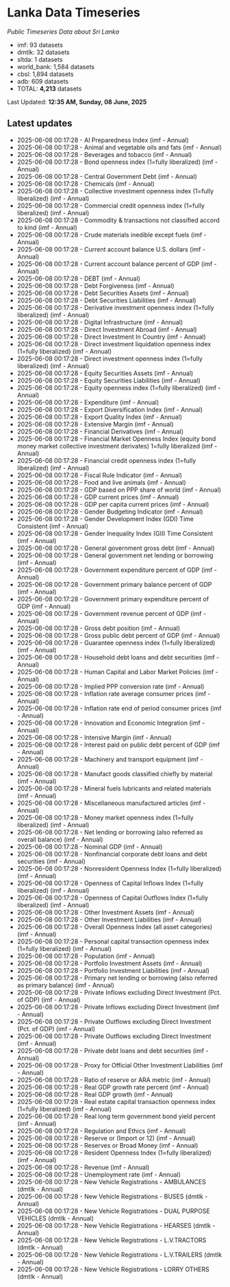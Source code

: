 # Lanka Data Timeseries
*Public Timeseries Data about Sri Lanka*

* imf: 93 datasets
* dmtlk: 32 datasets
* sltda: 1 datasets
* world_bank: 1,584 datasets
* cbsl: 1,894 datasets
* adb: 609 datasets
* TOTAL: **4,213** datasets

Last Updated: **12:35 AM, Sunday, 08 June, 2025**

## Latest updates

* 2025-06-08 00:17:28 - AI Preparedness Index (imf - Annual)
* 2025-06-08 00:17:28 - Animal and vegetable oils and fats (imf - Annual)
* 2025-06-08 00:17:28 - Beverages and tobacco (imf - Annual)
* 2025-06-08 00:17:28 - Bond openness index (1=fully liberalized) (imf - Annual)
* 2025-06-08 00:17:28 - Central Government Debt (imf - Annual)
* 2025-06-08 00:17:28 - Chemicals (imf - Annual)
* 2025-06-08 00:17:28 - Collective investment openness index (1=fully liberalized) (imf - Annual)
* 2025-06-08 00:17:28 - Commercial credit openness index (1=fully liberalized) (imf - Annual)
* 2025-06-08 00:17:28 - Commodity & transactions not classified accord to kind (imf - Annual)
* 2025-06-08 00:17:28 - Crude materials inedible except fuels (imf - Annual)
* 2025-06-08 00:17:28 - Current account balance U.S. dollars (imf - Annual)
* 2025-06-08 00:17:28 - Current account balance percent of GDP (imf - Annual)
* 2025-06-08 00:17:28 - DEBT (imf - Annual)
* 2025-06-08 00:17:28 - Debt Forgiveness (imf - Annual)
* 2025-06-08 00:17:28 - Debt Securities Assets (imf - Annual)
* 2025-06-08 00:17:28 - Debt Securities Liabilities (imf - Annual)
* 2025-06-08 00:17:28 - Derivative investment openness index (1=fully liberalized) (imf - Annual)
* 2025-06-08 00:17:28 - Digital Infrastructure (imf - Annual)
* 2025-06-08 00:17:28 - Direct Investment Abroad (imf - Annual)
* 2025-06-08 00:17:28 - Direct Investment In Country (imf - Annual)
* 2025-06-08 00:17:28 - Direct investment liquidation openness index (1=fully liberalized) (imf - Annual)
* 2025-06-08 00:17:28 - Direct investment openness index (1=fully liberalized) (imf - Annual)
* 2025-06-08 00:17:28 - Equity Securities Assets (imf - Annual)
* 2025-06-08 00:17:28 - Equity Securities Liabilities (imf - Annual)
* 2025-06-08 00:17:28 - Equity openness index (1=fully liberalized) (imf - Annual)
* 2025-06-08 00:17:28 - Expenditure (imf - Annual)
* 2025-06-08 00:17:28 - Export Diversification Index (imf - Annual)
* 2025-06-08 00:17:28 - Export Quality Index (imf - Annual)
* 2025-06-08 00:17:28 - Extensive Margin (imf - Annual)
* 2025-06-08 00:17:28 - Financial Derivatives (imf - Annual)
* 2025-06-08 00:17:28 - Financial Market Openness Index (equity bond money market collective investment derivates) 1=fully liberalized (imf - Annual)
* 2025-06-08 00:17:28 - Financial credit openness index (1=fully liberalized) (imf - Annual)
* 2025-06-08 00:17:28 - Fiscal Rule Indicator (imf - Annual)
* 2025-06-08 00:17:28 - Food and live animals (imf - Annual)
* 2025-06-08 00:17:28 - GDP based on PPP share of world (imf - Annual)
* 2025-06-08 00:17:28 - GDP current prices (imf - Annual)
* 2025-06-08 00:17:28 - GDP per capita current prices (imf - Annual)
* 2025-06-08 00:17:28 - Gender Budgeting Indicator (imf - Annual)
* 2025-06-08 00:17:28 - Gender Development Index (GDI) Time Consistent (imf - Annual)
* 2025-06-08 00:17:28 - Gender Inequality Index (GII) Time Consistent (imf - Annual)
* 2025-06-08 00:17:28 - General government gross debt (imf - Annual)
* 2025-06-08 00:17:28 - General government net lending or borrowing (imf - Annual)
* 2025-06-08 00:17:28 - Government expenditure percent of GDP (imf - Annual)
* 2025-06-08 00:17:28 - Government primary balance percent of GDP (imf - Annual)
* 2025-06-08 00:17:28 - Government primary expenditure percent of GDP (imf - Annual)
* 2025-06-08 00:17:28 - Government revenue percent of GDP (imf - Annual)
* 2025-06-08 00:17:28 - Gross debt position (imf - Annual)
* 2025-06-08 00:17:28 - Gross public debt percent of GDP (imf - Annual)
* 2025-06-08 00:17:28 - Guarantee openness index (1=fully liberalized) (imf - Annual)
* 2025-06-08 00:17:28 - Household debt loans and debt securities (imf - Annual)
* 2025-06-08 00:17:28 - Human Capital and Labor Market Policies (imf - Annual)
* 2025-06-08 00:17:28 - Implied PPP conversion rate (imf - Annual)
* 2025-06-08 00:17:28 - Inflation rate average consumer prices (imf - Annual)
* 2025-06-08 00:17:28 - Inflation rate end of period consumer prices (imf - Annual)
* 2025-06-08 00:17:28 - Innovation and Economic Integration (imf - Annual)
* 2025-06-08 00:17:28 - Intensive Margin (imf - Annual)
* 2025-06-08 00:17:28 - Interest paid on public debt percent of GDP (imf - Annual)
* 2025-06-08 00:17:28 - Machinery and transport equipment (imf - Annual)
* 2025-06-08 00:17:28 - Manufact goods classified chiefly by material (imf - Annual)
* 2025-06-08 00:17:28 - Mineral fuels lubricants and related materials (imf - Annual)
* 2025-06-08 00:17:28 - Miscellaneous manufactured articles (imf - Annual)
* 2025-06-08 00:17:28 - Money market openness index (1=fully liberalized) (imf - Annual)
* 2025-06-08 00:17:28 - Net lending or borrowing (also referred as overall balance) (imf - Annual)
* 2025-06-08 00:17:28 - Nominal GDP (imf - Annual)
* 2025-06-08 00:17:28 - Nonfinancial corporate debt loans and debt securities (imf - Annual)
* 2025-06-08 00:17:28 - Nonresident Openness Index (1=fully liberalized) (imf - Annual)
* 2025-06-08 00:17:28 - Openness of Capital Inflows Index (1=fully liberalized) (imf - Annual)
* 2025-06-08 00:17:28 - Openness of Capital Outflows Index (1=fully liberalized) (imf - Annual)
* 2025-06-08 00:17:28 - Other Investment Assets (imf - Annual)
* 2025-06-08 00:17:28 - Other Investment Liabilities (imf - Annual)
* 2025-06-08 00:17:28 - Overall Openness Index (all asset categories) (imf - Annual)
* 2025-06-08 00:17:28 - Personal capital transaction openness index (1=fully liberalized) (imf - Annual)
* 2025-06-08 00:17:28 - Population (imf - Annual)
* 2025-06-08 00:17:28 - Portfolio Investment Assets (imf - Annual)
* 2025-06-08 00:17:28 - Portfolio Investment Liabilities (imf - Annual)
* 2025-06-08 00:17:28 - Primary net lending or borrowing (also referred as primary balance) (imf - Annual)
* 2025-06-08 00:17:28 - Private Inflows excluding Direct Investment (Pct. of GDP) (imf - Annual)
* 2025-06-08 00:17:28 - Private Inflows excluding Direct Investment (imf - Annual)
* 2025-06-08 00:17:28 - Private Outflows excluding Direct Investment (Pct. of GDP) (imf - Annual)
* 2025-06-08 00:17:28 - Private Outflows excluding Direct Investment (imf - Annual)
* 2025-06-08 00:17:28 - Private debt loans and debt securities (imf - Annual)
* 2025-06-08 00:17:28 - Proxy for Official Other Investment Liabilities (imf - Annual)
* 2025-06-08 00:17:28 - Ratio of reserve or ARA metric (imf - Annual)
* 2025-06-08 00:17:28 - Real GDP growth rate percent (imf - Annual)
* 2025-06-08 00:17:28 - Real GDP growth (imf - Annual)
* 2025-06-08 00:17:28 - Real estate capital transaction openness index (1=fully liberalized) (imf - Annual)
* 2025-06-08 00:17:28 - Real long term government bond yield percent (imf - Annual)
* 2025-06-08 00:17:28 - Regulation and Ethics (imf - Annual)
* 2025-06-08 00:17:28 - Reserve or (Import or 12) (imf - Annual)
* 2025-06-08 00:17:28 - Reserves or Broad Money (imf - Annual)
* 2025-06-08 00:17:28 - Resident Openness Index (1=fully liberalized) (imf - Annual)
* 2025-06-08 00:17:28 - Revenue (imf - Annual)
* 2025-06-08 00:17:28 - Unemployment rate (imf - Annual)
* 2025-06-08 00:17:28 - New Vehicle Registrations - AMBULANCES (dmtlk - Annual)
* 2025-06-08 00:17:28 - New Vehicle Registrations - BUSES (dmtlk - Annual)
* 2025-06-08 00:17:28 - New Vehicle Registrations - DUAL PURPOSE VEHICLES (dmtlk - Annual)
* 2025-06-08 00:17:28 - New Vehicle Registrations - HEARSES (dmtlk - Annual)
* 2025-06-08 00:17:28 - New Vehicle Registrations - L.V.TRACTORS (dmtlk - Annual)
* 2025-06-08 00:17:28 - New Vehicle Registrations - L.V.TRAILERS (dmtlk - Annual)
* 2025-06-08 00:17:28 - New Vehicle Registrations - LORRY OTHERS (dmtlk - Annual)